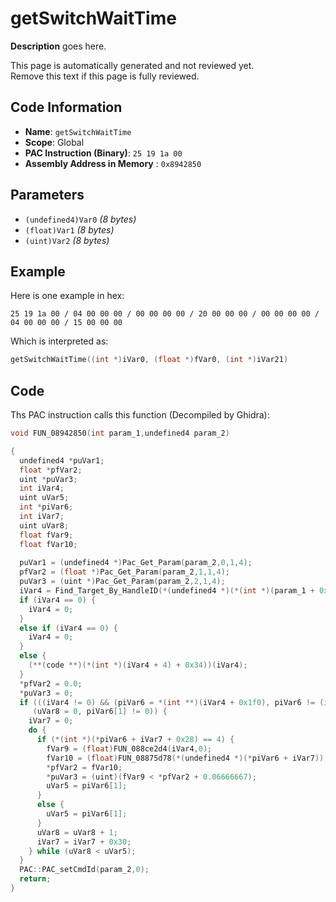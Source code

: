 # getSwitchWaitTime

**Description** goes here.

This page is automatically generated and not reviewed yet.<br>Remove this text if this page is fully reviewed.

## Code Information

- **Name**: `getSwitchWaitTime`
- **Scope**: Global
- **PAC Instruction (Binary)**: `25 19 1a 00`
- **Assembly Address in Memory** : `0x8942850`

## Parameters

- `(undefined4)Var0` *(8 bytes)*
- `(float)Var1` *(8 bytes)*
- `(uint)Var2` *(8 bytes)*

## Example

Here is one example in hex:

```25 19 1a 00 / 04 00 00 00 / 00 00 00 00 / 20 00 00 00 / 00 00 00 00 / 04 00 00 00 / 15 00 00 00```

Which is interpreted as:

```c
getSwitchWaitTime((int *)iVar0, (float *)fVar0, (int *)iVar21)
```

## Code

Ths PAC instruction calls this function (Decompiled by Ghidra):

```c
void FUN_08942850(int param_1,undefined4 param_2)

{
  undefined4 *puVar1;
  float *pfVar2;
  uint *puVar3;
  int iVar4;
  uint uVar5;
  int *piVar6;
  int iVar7;
  uint uVar8;
  float fVar9;
  float fVar10;
  
  puVar1 = (undefined4 *)Pac_Get_Param(param_2,0,1,4);
  pfVar2 = (float *)Pac_Get_Param(param_2,1,1,4);
  puVar3 = (uint *)Pac_Get_Param(param_2,2,1,4);
  iVar4 = Find_Target_By_HandleID(*(undefined4 *)(*(int *)(param_1 + 0x10) + 0xe8),*puVar1,1);
  if (iVar4 == 0) {
    iVar4 = 0;
  }
  else if (iVar4 == 0) {
    iVar4 = 0;
  }
  else {
    (**(code **)(*(int *)(iVar4 + 4) + 0x34))(iVar4);
  }
  *pfVar2 = 0.0;
  *puVar3 = 0;
  if (((iVar4 != 0) && (piVar6 = *(int **)(iVar4 + 0x1f0), piVar6 != (int *)0x0)) &&
     (uVar8 = 0, piVar6[1] != 0)) {
    iVar7 = 0;
    do {
      if (*(int *)(*piVar6 + iVar7 + 0x28) == 4) {
        fVar9 = (float)FUN_088ce2d4(iVar4,0);
        fVar10 = (float)FUN_08875d78(*(undefined4 *)(*piVar6 + iVar7));
        *pfVar2 = fVar10;
        *puVar3 = (uint)(fVar9 < *pfVar2 + 0.06666667);
        uVar5 = piVar6[1];
      }
      else {
        uVar5 = piVar6[1];
      }
      uVar8 = uVar8 + 1;
      iVar7 = iVar7 + 0x30;
    } while (uVar8 < uVar5);
  }
  PAC::PAC_setCmdId(param_2,0);
  return;
}
```

